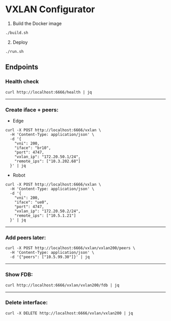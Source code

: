 # VXLAN Configurator

1. Build the Docker image
```shell
./build.sh
```

2. Deploy
```shell
./run.sh
```

## Endpoints

### Health check
```shell
curl http://localhost:6666/health | jq
```
---
### Create iface + peers:
- Edge
```shell
curl -X POST http://localhost:6666/vxlan \
  -H 'Content-Type: application/json' \
  -d '{
    "vni": 200,
    "iface": "br10",
    "port": 4747,
    "vxlan_ip": "172.20.50.1/24",
    "remote_ips": ["10.3.202.68"]
  }' | jq
```
- Robot
```shell
curl -X POST http://localhost:6666/vxlan \
  -H 'Content-Type: application/json' \
  -d '{
    "vni": 200,
    "iface": "ue0",
    "port": 4747,
    "vxlan_ip": "172.20.50.2/24",
    "remote_ips": ["10.5.1.21"]
  }' | jq
```
---
### Add peers later:
```shell
curl -X POST http://localhost:6666/vxlan/vxlan200/peers \
  -H 'Content-Type: application/json' \
  -d '{"peers": ["10.5.99.30"]}' | jq
```
---
### Show FDB:
```shell
curl http://localhost:6666/vxlan/vxlan200/fdb | jq
```
---
### Delete interface:
```shell
curl -X DELETE http://localhost:6666/vxlan/vxlan200 | jq
```

